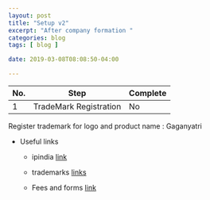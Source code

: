 ```yaml
---
layout: post
title: "Setup v2"
excerpt: "After company formation "
categories: blog
tags: [ blog ]

date: 2019-03-08T08:08:50-04:00

---
```




| No. | Step | Complete |
|---|---|---|  
| 1 | TradeMark Registration | No |


Register trademark for logo and product name : Gaganyatri

* Useful links
	* ipindia [link](http://www.ipindia.nic.in/)
	
	* trademarks [links](http://www.ipindia.nic.in/trade-marks.htm)

	* Fees and forms [link](http://www.ipindia.nic.in/form-and-fees-tm.htm)

